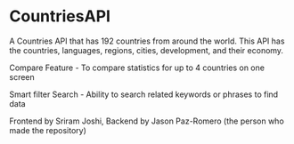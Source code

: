 # CountriesAPI
A Countries API that has 192 countries from around the world. This API has the countries, languages, regions, cities, development, and their economy.

Compare Feature - To compare statistics for up to 4 countries on one screen

Smart filter Search - Ability to search related keywords or phrases to find data

Frontend by Sriram Joshi, Backend by Jason Paz-Romero (the person who made the repository)
